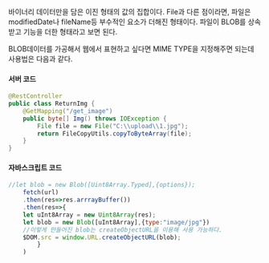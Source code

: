 바이너리 데이터만을 담은 이진 형태의 값의 집합이다.
File과 다른 점이라면, 파일은 modifiedDate나 fileName등 부수적인 요소가 더해진 형태이다.
파일이 BLOB를 상속받고 기능을 더한 형태라고 보면 된다.

BLOB데이터를 가공해서 웹에서 표현하고 싶다면 MIME TYPE을 지정해주면 되는데 사용법은 다음과 같다.

#### 서버 코드
```java
@RestController  
public class ReturnImg {  
    @GetMapping("/get_image")  
    public byte[] Img() throws IOException {  
        File file = new File("C:\\upload\\1.jpg");  
        return FileCopyUtils.copyToByteArray(file);  
    }  
}
```

#### 자바스크립트 코드
```js
//let blob = new Blob([Uint8Array.Typed],{options});
	fetch(url)
	.then(res=>res.arrrayBuffer())
	.then(res=>{
	let uInt8Array = new Uint8Array(res);
	let blob = new Blob([uInt8Array],{type:"image/jpg"})
	//이렇게 만들어진 blob는 createObjectURL을 이용해 사용 가능하다.
	$DOM.src = window.URL.createObjectURL(blob);
		}
	)
```